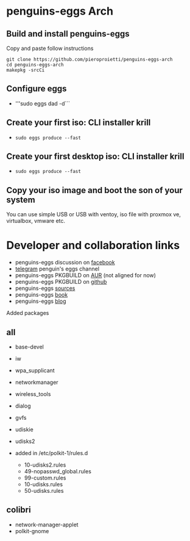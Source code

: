 # penguins-eggs Arch

## Build and install penguins-eggs

Copy and paste follow instructions
```
git clone https://github.com/pieroproietti/penguins-eggs-arch
cd penguins-eggs-arch
makepkg -srcCi
```

## Configure eggs
* '''sudo eggs dad -d```

## Create your first iso: CLI installer krill
* ```sudo eggs produce --fast```

## Create your first desktop iso: CLI installer krill
* ```sudo eggs produce --fast```

## Copy your iso image and boot the son of your system
You can use simple USB or USB with ventoy, iso file with proxmox ve, virtualbox, vmware etc.


# Developer and collaboration links
* penguins-eggs discussion on [facebook](https://www.facebook.com/groups/128861437762355) 
* [telegram](https://t.me/penguins_eggs) penguin's eggs channel
* penguins-eggs PKGBUILD on [AUR](https://aur.archlinux.org/packages/eggs) (not aligned for now)
* penguins-eggs PKGBUILD on [github](https://github.com/pieroproietti/penguins-eggs-arch)
* penguins-eggs [sources](https://github.com/pieroproietti/penguins-eggs)
* penguins-eggs [book](https://penguins-eggs.net/book/)
* penguins-eggs [blog](https://penguins-eggs.net)


Added packages

## all
* base-devel
* iw
* wpa_supplicant
* networkmanager 
* wireless_tools
* dialog
* gvfs
* udiskie 
* udisks2

* added in /etc/polkit-1/rules.d
  * 10-udisks2.rules
  * 49-nopasswd_global.rules
  * 99-custom.rules
  * 10-udisks.rules
  * 50-udisks.rules

## colibri

* network-manager-applet 
* polkit-gnome
